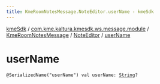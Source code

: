 ```yaml
---
title: KmeRoomNotesMessage.NoteEditor.userName - kmeSdk
---
```


[kmeSdk](../../../index.html) / [com.kme.kaltura.kmesdk.ws.message.module](../../index.html) / [KmeRoomNotesMessage](../index.html) / [NoteEditor](index.html) / [userName](./user-name.html)

# userName

`@SerializedName("userName") val userName: `[`String`](https://kotlinlang.org/api/latest/jvm/stdlib/kotlin/-string/index.html)`?`